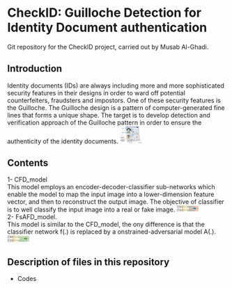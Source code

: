 # CheckID: Guilloche Detection for Identity Document authentication
Git repository for the CheckID project, carried out by Musab Al-Ghadi.

## Introduction <br />

Identity documents (IDs) are always including more and more sophisticated security features in their designs in order to ward off potential counterfeiters, fraudsters and impostors. One of these security features is the Guilloche. The Guilloche design is a pattern of computer-generated fine lines that forms a unique shape. The target is to develop detection and verification approach of the Guilloche pattern in order to ensure the authenticity of the identity documents.
<img
  src="blob/FrenchID.png"
  alt="Alt text"
  title="Optional title"
  style="display: inline-block; margin: 0 auto; max-width: 50px">
  <br />
  
## Contents <br />

1- CFD_model <br />
This model employs an encoder-decoder-classifier sub-networks which enable the model to map the input image into a lower-dimension feature vector, and then to reconstruct the output image. The objective of classifier is to well classify the input image into a real or fake image. 
<img
  src="blob/CFD.png"
  alt="Alt text"
  title="Optional title"
  style="display: inline-block; margin: 0 auto; max-width: 50px">
  <br />
2- FsAFD_model. <br /> 
This model is similar to the CFD_model, the ony difference is that the classifier network f(.) is replaced by a onstrained-adversarial model A(.).
<img
  src="blob/FsAFD.png"
  alt="Alt text"
  title="Optional title"
  style="display: inline-block; margin: 0 auto; max-width: 50px">
  <br />

## Description of files in this repository <br />

- Codes

